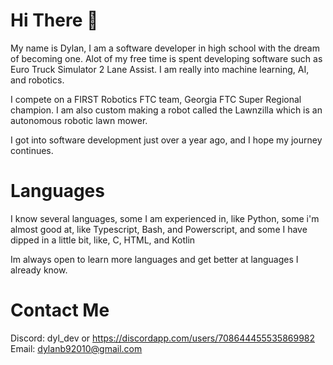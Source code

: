 # Hi There 👋 
My name is Dylan, I am a software developer in high school with the dream of becoming one. Alot of my free time is spent developing software such as Euro Truck Simulator 2 Lane Assist. I am really into machine learning, AI, and robotics.

I compete on a FIRST Robotics FTC team, Georgia FTC Super Regional champion. I am also custom making a robot called the Lawnzilla which is an autonomous robotic lawn mower.

I got into software development just over a year ago, and I hope my journey continues.

# Languages
I know several languages, some I am experienced in, like Python, some i'm almost good at, like Typescript, Bash, and Powerscript, and some I have dipped in a little bit, like, C, HTML, and Kotlin

Im always open to learn more languages and get better at languages I already know.

# Contact Me
Discord: dyl_dev or https://discordapp.com/users/708644455535869982 \
Email: dylanb92010@gmail.com

